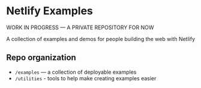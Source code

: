 # Netlify Examples

WORK IN PROGRESS — A PRIVATE REPOSITORY FOR NOW

A collection of examples and demos for people building the web with Netlify


## Repo organization

- `/examples` — a collection of deployable examples
- `/utilities` - tools to help make creating examples easier

